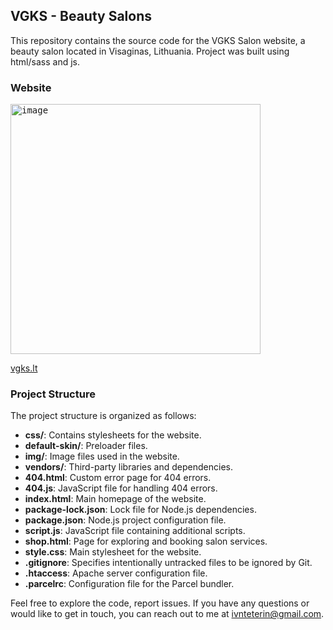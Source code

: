 ## VGKS - Beauty Salons

This repository contains the source code for the VGKS Salon website, a beauty salon located in Visaginas, Lithuania. Project was built using html/sass and js.

### Website
<kbd><img width="400" alt="image" src="https://github.com/ivnteterin/vgks-salon/assets/79375552/011f1b55-2a34-463f-b349-9376d76f20a0"></kbd>

[vgks.lt](https://www.vgks.lt/)


### Project Structure

The project structure is organized as follows:

- **css/**: Contains stylesheets for the website.
- **default-skin/**: Preloader files.
- **img/**: Image files used in the website.
- **vendors/**: Third-party libraries and dependencies.
- **404.html**: Custom error page for 404 errors.
- **404.js**: JavaScript file for handling 404 errors.
- **index.html**: Main homepage of the website.
- **package-lock.json**: Lock file for Node.js dependencies.
- **package.json**: Node.js project configuration file.
- **script.js**: JavaScript file containing additional scripts.
- **shop.html**: Page for exploring and booking salon services.
- **style.css**: Main stylesheet for the website.
- **.gitignore**: Specifies intentionally untracked files to be ignored by Git.
- **.htaccess**: Apache server configuration file.
- **.parcelrc**: Configuration file for the Parcel bundler.

Feel free to explore the code, report issues. If you have any questions or would like to get in touch, you can reach out to me at ivnteterin@gmail.com.
